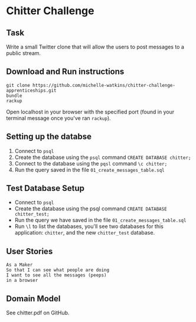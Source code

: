 # Chitter Challenge

## Task
Write a small Twitter clone that will allow the users to post messages to a public stream.

## Download and Run instructions
```
git clone https://github.com/michelle-watkins/chitter-challenge-apprenticeships.git
bundle 
rackup
```
Open localhost in your browser with the specified port (found in your terminal message once you've ran `rackup`).

## Setting up the databse
1. Connect to `psql`
2. Create the database using the `psql` command `CREATE DATABASE chitter;`
3. Connect to the database using the `pqsl` command `\c chitter;`
4. Run the query saved in the file `01_create_messages_table.sql`

## Test Database Setup
* Connect to `psql`
* Create the database using the psql command `CREATE DATABASE chitter_test;`
* Run the query we have saved in the file `01_create_messages_table.sql`
* Run `\l` to list the databases, you'll see two databases for this application: `chitter`, and the new `chitter_test` database.

## User Stories
```
As a Maker
So that I can see what people are doing
I want to see all the messages (peeps)
in a browser
```

## Domain Model
See chitter.pdf on GitHub.
